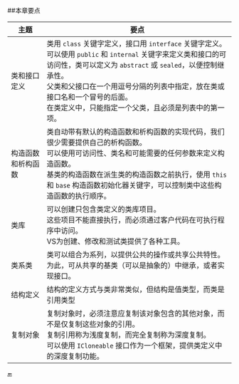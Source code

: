 ##本章要点

|主题|要点|
|-|-|
|类和接口定义|类用 `class` 关键字定义，接口用 `interface` 关键字定义。<br>可以使用 `public` 和 `internal` 关键字来定义类和接口的可访问性，类可以定义为 `abstract` 或 `sealed`，以便控制继承性。<br>父类和父接口在一个用逗号分隔的列表中指定，放在类或接口名和一个冒号的后面。<br>在类定义中，只能指定一个父类，且必须是列表中的第一项。|
|构造函数和析构函数|类自动带有默认的构造函数和析构函数的实现代码，我们很少需要提供自己的析构函数。<br>可以使用可访问性、类名和可能需要的任何参数来定义构造函数。<br>基类的构造函数在派生类的构造函数之前执行，使用 `this` 和 `base` 构造函数初始化器关键字，可以控制类中这些构造函数的执行顺序。|
|类库|可以创建只包含类定义的类库项目。<br>这些项目不能直接执行，而必须通过客户代码在可执行程序中访问。<br>VS为创建、修改和测试类提供了各种工具。|
|类系类|类可以组合为系列，以提供公共的操作或共享公共特性。为此，可从共享的基类（可以是抽象的）中继承，或者实现接口。|
|结构定义|结构的定义方式与类非常类似，但结构是值类型，而类是引用类型|
|复制对象|复制对象时，必须注意应复制该对象包含的其他对象，而不是仅复制这些对象的引用。<br>复制引用称为浅度复制，而完全复制称为深度复制。<br>可以使用 `ICloneable` 接口作为一个框架，提供类定义中的深度复制功能。|




🔚
